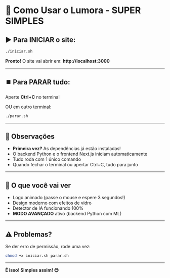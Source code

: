 # 🚀 Como Usar o Lumora - SUPER SIMPLES

## ▶️ Para INICIAR o site:

```bash
./iniciar.sh
```

**Pronto!** O site vai abrir em: **http://localhost:3000**

---

## ⏹️ Para PARAR tudo:

Aperte **Ctrl+C** no terminal

OU em outro terminal:

```bash
./parar.sh
```

---

## 📝 Observações

- **Primeira vez?** As dependências já estão instaladas!
- O backend Python e o frontend Next.js iniciam automaticamente
- Tudo roda com 1 único comando
- Quando fechar o terminal ou apertar Ctrl+C, tudo para junto

---

## 🎨 O que você vai ver

- Logo animado (passe o mouse e espere 3 segundos!)
- Design moderno com efeitos de vidro
- Detector de IA funcionando 100%
- **MODO AVANÇADO** ativo (backend Python com ML)

---

## ⚠️ Problemas?

Se der erro de permissão, rode uma vez:
```bash
chmod +x iniciar.sh parar.sh
```

---

**É isso! Simples assim! 😊**
